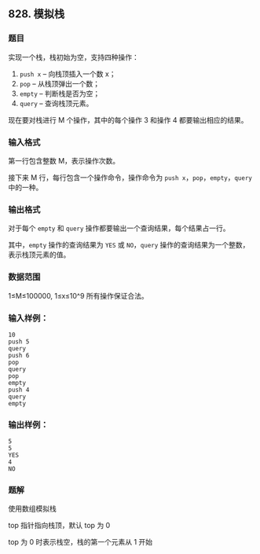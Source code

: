 ## 828. 模拟栈

### 题目

实现一个栈，栈初始为空，支持四种操作：

1. `push x` – 向栈顶插入一个数 x；
2. `pop` – 从栈顶弹出一个数；
3. `empty` – 判断栈是否为空；
4. `query` – 查询栈顶元素。

现在要对栈进行 M 个操作，其中的每个操作 3 和操作 4 都要输出相应的结果。

### 输入格式

第一行包含整数 M，表示操作次数。

接下来 M 行，每行包含一个操作命令，操作命令为 `push x`，`pop`，`empty`，`query` 中的一种。

### 输出格式

对于每个 `empty` 和 `query` 操作都要输出一个查询结果，每个结果占一行。

其中，`empty` 操作的查询结果为 `YES` 或 `NO`，`query` 操作的查询结果为一个整数，表示栈顶元素的值。

### 数据范围

1≤M≤100000,
1≤x≤10^9
所有操作保证合法。

### 输入样例：

```
10
push 5
query
push 6
pop
query
pop
empty
push 4
query
empty
```

### 输出样例：

```
5
5
YES
4
NO
```

### 题解

使用数组模拟栈

top 指针指向栈顶，默认 top 为 0

top 为 0 时表示栈空，栈的第一个元素从 1 开始